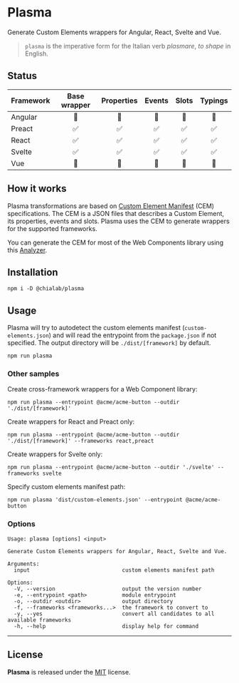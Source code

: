 # Plasma

Generate Custom Elements wrappers for Angular, React, Svelte and Vue.

> `plasma` is the imperative form for the Italian verb _plasmare_, _to shape_ in English.

## Status

| Framework | Base wrapper | Properties | Events | Slots | Typings |
| --------- | :----------: | :--------: | :----: | :---: | :-----: |
| Angular   |      🚧      |     🚧     |   🚧   |  🚧   |   🚧    |
| Preact    |      ✅      |     ✅     |   ✅   |  ✅   |   ✅    |
| React     |      ✅      |     ✅     |   ✅   |  ✅   |   ✅    |
| Svelte    |      ✅      |     ✅     |   ✅   |  ✅   |   ✅    |
| Vue       |      🚧      |     🚧     |   🚧   |  🚧   |   🚧    |

## How it works

Plasma transformations are based on [Custom Element Manifest](https://github.com/webcomponents/custom-elements-manifest) (CEM) specifications. The CEM is a JSON files that describes a Custom Element, its properties, events and slots. Plasma uses the CEM to generate wrappers for the supported frameworks.

You can generate the CEM for most of the Web Components library using this [Analyzer](https://github.com/open-wc/custom-elements-manifest/tree/master/packages/analyzer).

## Installation

```
npm i -D @chialab/plasma
```

## Usage

Plasma will try to autodetect the custom elements manifest (`custom-elements.json`) and will read the entrypoint from the `package.json` if not specified. The output directory will be `./dist/[framework]` by default.

```
npm run plasma
```

### Other samples

Create cross-framework wrappers for a Web Component library:

```
npm run plasma --entrypoint @acme/acme-button --outdir './dist/[framework]'
```

Create wrappers for React and Preact only:

```
npm run plasma --entrypoint @acme/acme-button --outdir './dist/[framework]' --frameworks react,preact
```

Create wrappers for Svelte only:

```
npm run plasma --entrypoint @acme/acme-button --outdir './svelte' --frameworks svelte
```

Specify custom elements manifest path:

```
npm run plasma 'dist/custom-elements.json' --entrypoint @acme/acme-button
```

### Options

```
Usage: plasma [options] <input>

Generate Custom Elements wrappers for Angular, React, Svelte and Vue.

Arguments:
  input                             custom elements manifest path

Options:
  -V, --version                     output the version number
  -e, --entrypoint <path>           module entrypoint
  -o, --outdir <outdir>             output directory
  -f, --frameworks <frameworks...>  the framework to convert to
  -y, --yes                         convert all candidates to all available frameworks
  -h, --help                        display help for command
```

---

## License

**Plasma** is released under the [MIT](https://github.com/chialab/plasma/blob/main/LICENSE) license.

